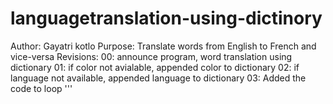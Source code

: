 # languagetranslation-using-dictinory
Author: Gayatri kotlo
Purpose: Translate words from English to French and vice-versa
Revisions:
    00: announce program, word translation using dictionary
    01: if color not avialable, appended color to dictionary
    02: if language not available, appended language to dictionary
    03: Added the code to loop
'''
